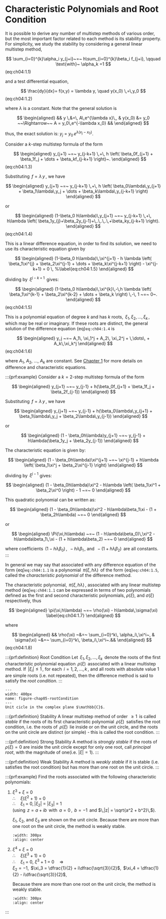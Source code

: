 # Characteristic Polynomials and Root Condition

It is possible to derive any number of multistep methods of various
order, but the most important factor related to each method is its
stability property. For simplicity, we study the stability by
considering a general linear multistep method,


$$
\sum_{i=0}^{k}\alpha_i y_{j+i}~=~ h\sum_{i=0}^{k}\beta_i f_{j+i}, \qquad
     \text{with}~ \alpha_k =1 
$$(eq:ch04:1.1) 

 and a test differential equation,


$$
\frac{dy}{dx}= f(x,y) = \lambda y, \quad
     y(x_0) \,=\,y_0
$$(eq:ch04:1.2)

where $\lambda$ is a constant. Note that the
general solution is 

$$
\begin{aligned}
    && y \,&=\, A\,e^{\lambda x}\,,
    & y(x_0) &= y_0 ~~\Rightarrow~~ A = y_0\,e^{-\lambda x_0} &&
\end{aligned}
$$

 thus, the exact solution is:
$\displaystyle{y_j ~=~ y_0\,e^{\lambda(x_j-x_0)}.}$

Consider a $k$-step multistep formula of the form 

$$
\begin{aligned}
    y_{j+1} ~=~ y_{j-k+1} \,+\, h \left(
        \beta_0f_{j+1} + \beta_1f_j + \dots + \beta_kf_{j-k+1}
    \right)~.
\end{aligned}
$$(eq:ch04:1.3)

Substituting $\,f=\lambda\,y\,$, we have


$$
\begin{aligned}
    y_{j+1} ~=~ y_{j-k+1} \,+\, h \left(
        \beta_0\lambda\,y_{j+1} + \beta_1\lambda\,y_j
        + \dots + \beta_k\lambda\,y_{j-k+1}
    \right)
\end{aligned}
$$

or 

$$
\begin{aligned}
    (1-\beta_0 h\lambda)\,y_{j+1} ~=~ y_{j-k+1} \,+\, h\lambda \left(
        \beta_1y_{j}+\beta_2y_{j-1}+\,.\,.\,.\,+\beta_ky_{j-k+1}
    \right).
\end{aligned}
$$(eq:ch04:1.4)

This is a linear difference equation, in order to find
its solution, we need to use its characteristic equation given by


$$
\begin{aligned}
    (1-\beta_0 h\lambda)\,\xi^{j+1} - h \lambda \left(
\beta_1\xi^{j} + \beta_2\xi^{j-1} + \dots + \beta_k\xi^{j-k+1}  
\right) - \xi^{j-k+1} = 0 \,
%\label{eq:ch04:1.5}
\end{aligned}
$$

 dividing by $\,\xi^{j-k+1}\,$ gives: 

$$
\begin{aligned}
(1-\beta_0 h\lambda)\,\xi^{k}\,-\,h \lambda \left(
\beta_1\xi^{k-1} + \beta_2\xi^{k-2} + \dots + \beta_k
\right) \,-\, 1 ~=~ 0~.
\end{aligned}
$$(eq:ch04:1.5)

This is a polynomial equation of degree $k$ and has $k$
roots, $\,\xi_1, \xi_2, \dots, \xi_k\,$, which may be real or imaginary.
If these roots are distinct, the general solution of the difference
equation {eq}`eq:ch04:1.4` is 

$$
\begin{aligned}
y_j ~=~ A_1\, \xi_1^j + A_2\, \xi_2^j + \,\dots\, + A_k\,\xi_k^j
\end{aligned}
$$(eq:ch04:1.6)

 where $A_1$, $A_2$, ..., $A_k$ are constant. See [Chapter 1](chap01:complexNumber)
for more details on difference and
characteristic equations.

:::{prf:example}
Consider a $k = 2$-step multistep formula of the form 

$$
\begin{aligned}
        y_{j+1} ~=~ y_{j-1} + h(\beta_0f_{j+1} + \beta_1f_j + \beta_2f_{j-1})    
\end{aligned}
$$

 Substituting $\,f = \lambda\,y\,$, we have


$$
\begin{aligned}
        y_{j+1} ~=~ y_{j-1} + h(\beta_0\lambda\,y_{j+1}
        + \beta_1\lambda\,y_j + \beta_2\lambda\,y_{j-1})    
\end{aligned}
$$

 or 

$$
\begin{aligned}
        (1 - \beta_0h\lambda)y_{j+1} ~=~ y_{j-1} + h\lambda(\beta_1y_j + \beta_2y_{j-1})    
\end{aligned}
$$

The characteristic equation is given by:

$$
\begin{aligned}
        (1 - \beta_0h\lambda)\xi^{j+1} ~=~ \xi^{j-1} + h\lambda \left(
            \beta_1\xi^j + \beta_2\xi^{j-1}
        \right)    
\end{aligned}
$$

 dividing by $\,\xi^{j-1}$ gives: 

$$
\begin{aligned}
        (1 - \beta_0h\lambda)\xi^2 - h\lambda \left(
            \beta_1\xi^1 + \beta_2\xi^0
        \right) - 1 ~=~ 0    
\end{aligned}
$$

 This quadratic polynomial can be written as:

$$
\begin{aligned}
        (1 - \beta_0h\lambda)\xi^2 - h\lambda\beta_1\xi - (1 + \beta_2h\lambda)
        ~=~ 0    
\end{aligned}
$$

 or 

$$
\begin{aligned}
        \Pi(\xi,h\lambda) ~=~ (1 - h\lambda\beta_0)\,\xi^2
        - h\lambda\beta_1\,\xi - (1 + h\lambda\beta_2) ~=~ 0    
\end{aligned}
$$

 where coefficients $\,(1 - h\lambda\beta_0)\,$,
$\,-h\lambda\beta_1\,$, and $\,-(1 + h\lambda\beta_2)\,$ are all
constants.
:::

In general we may say that associated with any difference equation of
the form {eq}`eq:ch04:1.1` is a polynomial $\,\pi(\xi,h\lambda)\,$ of the
form {eq}`eq:ch04:1.5`, called the *characteristic polynomial* of the
difference method.

The characteristic polynomial, $\,\pi(\xi,h\lambda)\,$, associated with
any linear multistep method {eq}`eq:ch04:1.1` can be expressed in terms of two polynomials
defined as the first and second characteristic polynomials, $\rho(\xi)$,
and $\sigma(\xi)$ respectively, thus 

$$
\begin{aligned}
    \pi(\xi,h\lambda) ~=~ \rho(\xi) - h\lambda\,\sigma(\xi)
    \label{eq:ch04:1.7}
\end{aligned}
$$

 where 

$$
\begin{aligned}
    &&  \rho(\xi) ~&=~ \sum_{i=0}^k\, \alpha_i\,\xi^i~,
    & \sigma(\xi) ~&=~ \sum_{i=0}^k\, \beta_i\,\xi^i~.&&
\end{aligned}
$$(eq:ch04:1.8)



:::{prf:definition} Root Condition
Let $\,\xi_1,\xi_2,\dots,\xi_k\,$ denote the roots of the first
characteristic polynomial equation $\,\rho(\xi)\,$ associated with a
linear multistep method. If $\,|\xi_i|\leq1\,$, for each
$\,i=1,2,...,k\,$, and all roots with absolute value $1$ are simple
roots (i.e. not repeated), then the difference method is said to satisfy
the *root condition*.
:::

```{figure} /images/fig-chap05-C4M39F1.svg
---
width: 400px
name: figure-chap05-rootCondition
---
Unit cicle in the complex plane $\mathbb{C}$.
```

:::{prf:definition} Stability
A linear multistep method of order $\,\geq1\,$ is called *stable* if the
roots of its first characteristic polynomial $\,\rho(\xi)\,$ satisfies
the root condition, i.e. the roots of $\,\rho(\xi)\,$ lie inside or on
the unit circle, and the roots on the unit circle are distinct (or
simple) - this is called the root condition.
:::

:::{prf:definition} Strong Stability
A method is *strongly stable* if the roots of $\rho(\xi) = 0$ are inside
the unit circle except for only one root, call *principal root*, with
the magnitude of one(i.e. $|\xi| = 1$).
:::

:::{prf:definition} Weak Stability
A method is *weakly stable* if it is stable (i.e. satisfies the root
condition) but has more than one root on the unit circle.
:::

:::{prf:example}
Find the roots associated with the following characteristic polynomials:

1.  $\xi^3 + \xi ~=~ 0$\
    $\therefore\quad \xi(\xi^2 + 1) ~=~ 0$\
    $\therefore\quad \xi_1 ~=~ 0,\, |\xi_2| ~=~ |\xi_3| ~=~ 1$\
    (using $\,z = a + ib\,$ with $\,a = 0\,$, $\,b = -1\,$ and
    $\,|z| = \sqrt{a^2 + b^2}\,$).

    $\xi_1$, $\xi_2$, and $\xi_3$ are shown on the unit circle. Because
    there are more than one root on the unit circle, the method is
    weakly stable.

    ```{image}  /images/fig-chap05-C4M39F2.svg    
    :width: 300px
    :align: center
    ```

2.  $\xi^4 + \xi ~=~ 0$\
    $\therefore\quad \xi(\xi^3 + 1) ~=~ 0$\
    $\therefore\quad \xi_1 ~=~ 0,\ \xi{^3} + 1 ~=~ 0 \quad \Rightarrow$\
    $\xi_2 = -1$,  $\xi_3 = \dfrac{1}{2} + i\dfrac{\sqrt{3}}{2}$, 
    $\xi_4 = \dfrac{1}{2} - i\dfrac{\sqrt{3}}{2}$,

    Because there are more than one root on the unit circle, the method
    is weakly stable.

    ```{image}  /images/fig-chap05-C4M39F3.svg    
    :width: 300px
    :align: center
    ```
:::
